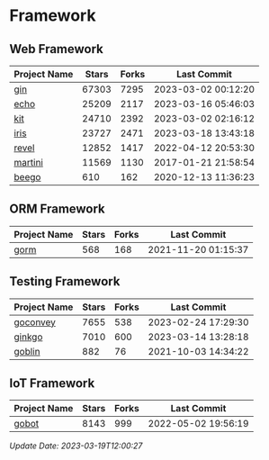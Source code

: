 # Framework

## Web Framework
| Project Name | Stars | Forks | Last Commit |
| ------------ | ----- | ----- | ----------- |
| [gin](https://github.com/gin-gonic/gin) | 67303 | 7295 | 2023-03-02 00:12:20 |
| [echo](https://github.com/labstack/echo) | 25209 | 2117 | 2023-03-16 05:46:03 |
| [kit](https://github.com/go-kit/kit) | 24710 | 2392 | 2023-03-02 02:16:12 |
| [iris](https://github.com/kataras/iris) | 23727 | 2471 | 2023-03-18 13:43:18 |
| [revel](https://github.com/revel/revel) | 12852 | 1417 | 2022-04-12 20:53:30 |
| [martini](https://github.com/go-martini/martini) | 11569 | 1130 | 2017-01-21 21:58:54 |
| [beego](https://github.com/astaxie/beego) | 610 | 162 | 2020-12-13 11:36:23 |

## ORM Framework
| Project Name | Stars | Forks | Last Commit |
| ------------ | ----- | ----- | ----------- |
| [gorm](https://github.com/jinzhu/gorm) | 568 | 168 | 2021-11-20 01:15:37 |

## Testing Framework
| Project Name | Stars | Forks | Last Commit |
| ------------ | ----- | ----- | ----------- |
| [goconvey](https://github.com/smartystreets/goconvey) | 7655 | 538 | 2023-02-24 17:29:30 |
| [ginkgo](https://github.com/onsi/ginkgo) | 7010 | 600 | 2023-03-14 13:28:18 |
| [goblin](https://github.com/franela/goblin) | 882 | 76 | 2021-10-03 14:34:22 |

## IoT Framework
| Project Name | Stars | Forks | Last Commit |
| ------------ | ----- | ----- | ----------- |
| [gobot](https://github.com/hybridgroup/gobot) | 8143 | 999 | 2022-05-02 19:56:19 |

*Update Date: 2023-03-19T12:00:27*